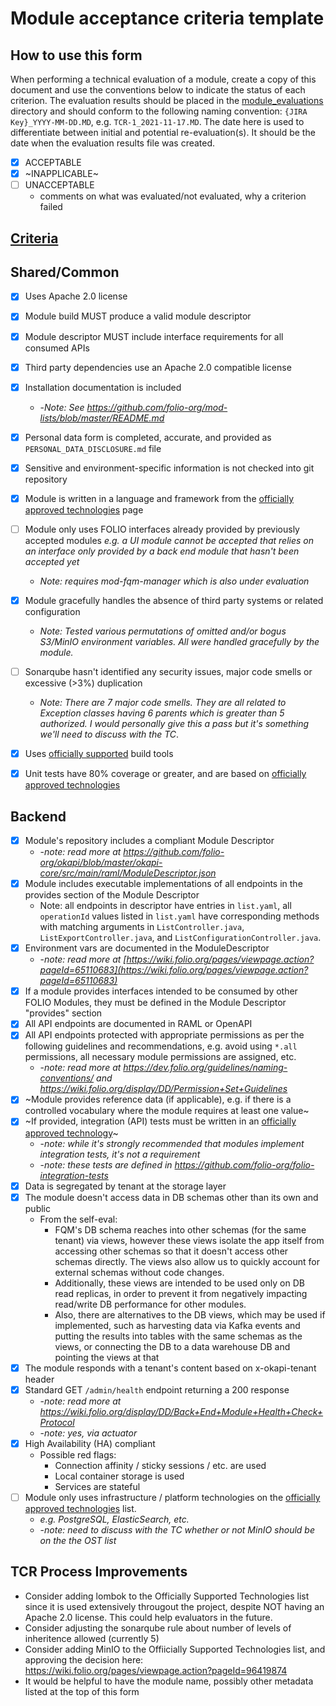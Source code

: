 # Module acceptance criteria template

## How to use this form
When performing a technical evaluation of a module, create a copy of this document and use the conventions below to indicate the status of each criterion.  The evaluation results should be placed in the [module_evaluations](https://github.com/folio-org/tech-council/tree/master/module_evaluations) directory and should conform to the following naming convention: `{JIRA Key}_YYYY-MM-DD.MD`, e.g. `TCR-1_2021-11-17.MD`.  The date here is used to differentiate between initial and potential re-evaluation(s).  It should be the date when the evaluation results file was created.

* [x] ACCEPTABLE
* [x] ~INAPPLICABLE~
* [ ] UNACCEPTABLE
  * comments on what was evaluated/not evaluated, why a criterion failed

## [Criteria](https://github.com/folio-org/tech-council/blob/7b10294a5c1c10c7e1a7c5b9f99f04bf07630f06/MODULE_ACCEPTANCE_CRITERIA.MD)

## Shared/Common
* [x] Uses Apache 2.0 license
* [x] Module build MUST produce a valid module descriptor
* [x] Module descriptor MUST include interface requirements for all consumed APIs
* [x] Third party dependencies use an Apache 2.0 compatible license
* [x] Installation documentation is included
  * -_Note: See https://github.com/folio-org/mod-lists/blob/master/README.md_
* [x] Personal data form is completed, accurate, and provided as `PERSONAL_DATA_DISCLOSURE.md` file
* [x] Sensitive and environment-specific information is not checked into git repository
* [x] Module is written in a language and framework from the [officially approved technologies](https://wiki.folio.org/display/TC/Officially+Supported+Technologies) page
* [ ] Module only uses FOLIO interfaces already provided by previously accepted modules _e.g. a UI module cannot be accepted that relies on an interface only provided by a back end module that hasn't been accepted yet_
  * _Note: requires mod-fqm-manager which is also under evaluation_
* [x] Module gracefully handles the absence of third party systems or related configuration
  * _Note: Tested various permutations of omitted and/or bogus S3/MinIO environment variables.  All were handled gracefully by the module._
* [ ] Sonarqube hasn't identified any security issues, major code smells or excessive (>3%) duplication
  * _Note: There are 7 major code smells.  They are all related to Exception classes having 6 parents which is greater than 5 authorized.  I would personally give this a pass but it's something we'll need to discuss with the TC_. 
* [x] Uses [officially supported](https://wiki.folio.org/display/TC/Officially+Supported+Technologies) build tools
* [x] Unit tests have 80% coverage or greater, and are based on [officially approved technologies](https://wiki.folio.org/display/TC/Officially+Supported+Technologies)


## Backend
* [x] Module's repository includes a compliant Module Descriptor
  * -_note: read more at https://github.com/folio-org/okapi/blob/master/okapi-core/src/main/raml/ModuleDescriptor.json_
* [X] Module includes executable implementations of all endpoints in the provides section of the Module Descriptor
  * Note: all endpoints in descriptor have entries in `list.yaml`, all `operationId` values listed in `list.yaml` have corresponding methods with matching arguments in `ListController.java`, `ListExportController.java`, and `ListConfigurationController.java`.
* [x] Environment vars are documented in the ModuleDescriptor
  * -_note: read more at [https://wiki.folio.org/pages/viewpage.action?pageId=65110683](https://wiki.folio.org/pages/viewpage.action?pageId=65110683)_
* [x] If a module provides interfaces intended to be consumed by other FOLIO Modules, they must be defined in the Module Descriptor "provides" section
* [x] All API endpoints are documented in RAML or OpenAPI
* [x] All API endpoints protected with appropriate permissions as per the following guidelines and recommendations, e.g. avoid using `*.all` permissions, all necessary module permissions are assigned, etc.
  * -_note: read more at https://dev.folio.org/guidelines/naming-conventions/ and https://wiki.folio.org/display/DD/Permission+Set+Guidelines_
* [x] ~Module provides reference data (if applicable), e.g. if there is a controlled vocabulary where the module requires at least one value~
* [x] ~If provided, integration (API) tests must be written in an [officially approved technology](https://wiki.folio.org/display/TC/Officially+Supported+Technologies)~
  * -_note: while it's strongly recommended that modules implement integration tests, it's not a requirement_
  * -_note: these tests are defined in https://github.com/folio-org/folio-integration-tests_
* [x] Data is segregated by tenant at the storage layer
* [x] The module doesn't access data in DB schemas other than its own and public
  * From the self-eval:
    * FQM's DB schema reaches into other schemas (for the same tenant) via views, however these views isolate the app itself from accessing other schemas so that it doesn't access other schemas directly. The views also allow us to quickly account for external schemas without code changes.
    * Additionally, these views are intended to be used only on DB read replicas, in order to prevent it from negatively impacting read/write DB performance for other modules.
    * Also, there are alternatives to the DB views, which may be used if implemented, such as harvesting data via Kafka events and putting the results into tables with the same schemas as the views, or connecting the DB to a data warehouse DB and pointing the views at that
* [x] The module responds with a tenant's content based on x-okapi-tenant header
* [x] Standard GET `/admin/health` endpoint returning a 200 response
  * -_note: read more at https://wiki.folio.org/display/DD/Back+End+Module+Health+Check+Protocol_
  * -_note: yes, via actuator_
* [x] High Availability (HA) compliant
  * Possible red flags:
    * Connection affinity / sticky sessions / etc. are used
    * Local container storage is used
    * Services are stateful
* [ ] Module only uses infrastructure / platform technologies on the [officially approved technologies](https://wiki.folio.org/display/TC/Officially+Supported+Technologies) list.
  * _e.g. PostgreSQL, ElasticSearch, etc._
  * -_note: need to discuss with the TC whether or not MinIO should be on the the OST list_

## TCR Process Improvements
* Consider adding lombok to the Officially Supported Technologies list since it is used extensively througout the project, despite NOT having an Apache 2.0 license.  This could help evaluators in the future.
* Consider adjusting the sonarqube rule about number of levels of inheritence allowed (currently 5)
* Consider adding MinIO to the Offiicially Supported Technologies list, and approving the decision here: https://wiki.folio.org/pages/viewpage.action?pageId=96419874
* It would be helpful to have the module name, possibly other metadata listed at the top of this form
